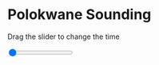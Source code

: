<h1>Polokwane Sounding</h1>
<p>Drag the slider to change the time</p>

<div class="slidecontainer">
<input oninput='setImage(this)' class="slider" type="range" min="0" max="9" value="0" step="1" />
<img id='img'/>
</div>

<script>
var img = document.getElementById('img');
var img_array = ['/assets/images/skwt/skd_pol_wrfout_d01_2020-06-18_12:00:00.png',
'/assets/images/skwt/skd_pol_wrfout_d01_2020-06-18_18:00:00.png',
'/assets/images/skwt/skd_pol_wrfout_d01_2020-06-19_00:00:00.png',
'/assets/images/skwt/skd_pol_wrfout_d01_2020-06-19_06:00:00.png',
'/assets/images/skwt/skd_pol_wrfout_d01_2020-06-19_12:00:00.png',
'/assets/images/skwt/skd_pol_wrfout_d01_2020-06-19_18:00:00.png',
'/assets/images/skwt/skd_pol_wrfout_d01_2020-06-20_00:00:00.png',
'/assets/images/skwt/skd_pol_wrfout_d01_2020-06-20_06:00:00.png',
'/assets/images/skwt/skd_pol_wrfout_d01_2020-06-20_12:00:00.png',];
function setImage(obj)
{
        var value = obj.value;
        img.src = img_array[value];

}
</script>
